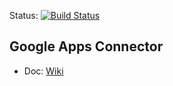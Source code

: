 
Status: [![Build Status](https://travis-ci.org/Evolveum/connector-googleapps.svg?branch=master)](https://travis-ci.org/Evolveum/connector-googleapps)

## Google Apps Connector
* Doc: [Wiki](https://wiki.evolveum.com/display/midPoint/Google+Apps+Connector)
